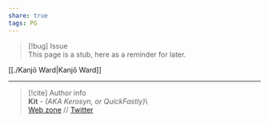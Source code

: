 ```yaml
---  
share: true  
tags: PG  
---  
```

> [!bug] Issue  
> This page is a stub, here as a reminder for later.  
  
[[./Kanjō Ward|Kanjō Ward]]  
  
-----  
> [!cite] Author info  
> **Kit** - *(AKA Kerosyn, or QuickFastly)*\  
> [Web zone](https://kitabe.link) // [Twitter](https://twitter.com/Kerosyn_)